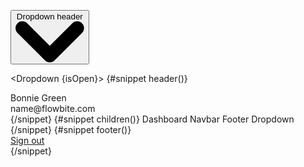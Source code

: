 <script>
	import { Dropdown, DropdownDivider, DropdownItem, uiHelpers } from 'svelte-5-ui-lib';

	let dropdown = uiHelpers();

	let isOpen = $state(false);
	let toggle = dropdown.toggle;
	let close = dropdown.close;

	$effect(() => {
		// this can be done adding nav.navStatus directly to DOM element
		// without using effect
		isOpen = dropdown.isOpen;
	});
	//$inspect('dropdown: ', isOpen);
</script>

<button
	onclick={toggle}
	class="inline-flex items-center rounded-lg bg-blue-700 px-5 py-2.5 text-center text-sm font-medium text-white hover:bg-blue-800 focus:outline-none focus:ring-4 focus:ring-blue-300 dark:bg-blue-600 dark:hover:bg-blue-700 dark:focus:ring-blue-800"
	type="button"
	>Dropdown header <svg
		class="ms-3 h-2.5 w-2.5"
		aria-hidden="true"
		xmlns="http://www.w3.org/2000/svg"
		fill="none"
		viewBox="0 0 10 6"
	>
<path
			stroke="currentColor"
			stroke-linecap="round"
			stroke-linejoin="round"
			stroke-width="2"
			d="m1 1 4 4 4-4"
		/>
</svg>
</button>

<Dropdown {isOpen}>
{#snippet header()}

<div>Bonnie Green</div>
<div class="truncate font-medium">name@flowbite.com</div>
{/snippet}
{#snippet children()}
<DropdownItem href="/">Dashboard</DropdownItem>
<DropdownItem href="/nav">Navbar</DropdownItem>
<DropdownItem href="/footer">Footer</DropdownItem>
<DropdownDivider />
<DropdownItem href="/dropdown">Dropdown</DropdownItem>
{/snippet}
{#snippet footer()}
<div class="py-2">
<a
				href="/"
				class="block px-4 py-2 text-sm text-gray-700 hover:bg-gray-100 dark:text-gray-200 dark:hover:bg-gray-600 dark:hover:text-white"
				>Sign out</a
			>
</div>
{/snippet}
</Dropdown>
